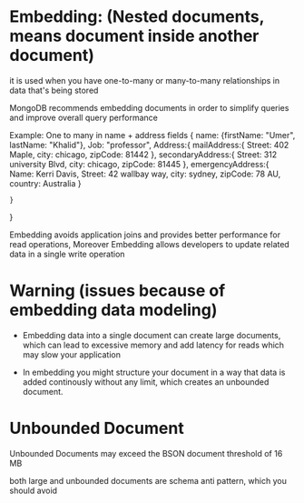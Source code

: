 # Embedding: (Nested documents, means document inside another document) 

it is used when you have one-to-many or many-to-many relationships in data that's being stored

MongoDB recommends embedding documents in order to simplify queries and improve overall query performance

Example: One to many in name + address fields
{
    name: {firstName: "Umer", lastName: "Khalid"},
    Job: "professor",
    Address:{ 
    mailAddress:{
        Street: 402 Maple,
        city: chicago,
        zipCode: 81442
    },
    secondaryAddress:{
        Street: 312 university Blvd,
        city: chicago,
        zipCode: 81445
    },
    emergencyAddress:{
        Name: Kerri Davis, 
        Street: 42 wallbay way,
        city: sydney,
        zipCode: 78 AU,
        country: Australia
    }

    }
}


Embedding avoids application joins and provides better performance for read operations,
Moreover Embedding allows developers to update related data in a single write operation


# Warning (issues because of embedding data modeling)

- Embedding data into a single document can create large documents, which can lead to excessive memory and add latency for reads which may slow your application 

- In embedding you might structure your document in a way that data is added continously without any limit, which creates an unbounded document.

# Unbounded Document

Unbounded Documents may exceed the BSON document threshold of 16 MB

both large and unbounded documents are schema anti pattern, which you should avoid 
